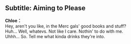 # 

  
## Subtitle: Aiming to Please
  
**Chloe：**  
Hey, aren't you like, in the Merc gals' good books and stuff?  
Huh... Well, whatevs. Not like I care. Nothin' to do with me.  
Uhhh... So. Tell me what kinda drinks they're into.  
